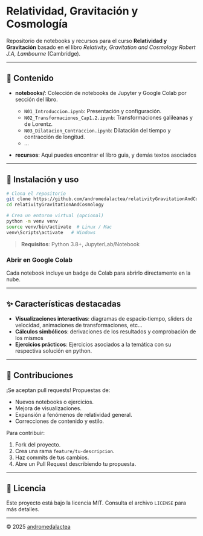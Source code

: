 # Relatividad, Gravitación y Cosmología

Repositorio de notebooks y recursos para el curso **Relatividad y Gravitación** basado en el libro *Relativity, Gravitation and Cosmology Robert J.A, Lambourne* (Cambridge).

---

## 📖 Contenido

- **notebooks/**: Colección de notebooks de Jupyter y Google Colab por sección del libro.
  - `N01_Introduccion.ipynb`: Presentación y configuración.
  - `N02_Transformaciones_Cap1.2.ipynb`: Transformaciones galileanas y de Lorentz.
  - `N03_Dilatacion_Contraccion.ipynb`: Dilatación del tiempo y contracción de longitud.
  - …



- **recursos**: Aqui puedes encontrar el libro guia, y demás textos asociados

---

## 🚀 Instalación y uso

```bash
# Clona el repositorio
git clone https://github.com/andromedalactea/relativityGravitationAndCosmology.git
cd relativityGravitationAndCosmology

# Crea un entorno virtual (opcional)
python -m venv venv
source venv/bin/activate  # Linux / Mac
venv\Scripts\activate   # Windows

```

> **Requisitos**: Python 3.8+, JupyterLab/Notebook


### Abrir en Google Colab

Cada notebook incluye un badge de Colab para abrirlo directamente en la nube.

---

## ✨ Características destacadas

- **Visualizaciones interactivas**: diagramas de espacio‑tiempo, sliders de velocidad, animaciones de transformaciones, etc...
- **Cálculos simbólicos**: derivaciones de los resultados y comprobación de los mismos
- **Ejercicios prácticos**: Ejercicios asociados a la temática con su respectiva solución en python.

---

## 🤝 Contribuciones

¡Se aceptan pull requests! Propuestas de:

- Nuevos notebooks o ejercicios.
- Mejora de visualizaciones.
- Expansión a fenómenos de relatividad general.
- Correcciones de contenido y estilo.

Para contribuir:

1. Fork del proyecto.
2. Crea una rama `feature/tu-descripcion`.
3. Haz commits de tus cambios.
4. Abre un Pull Request describiendo tu propuesta.

---

## 📜 Licencia

Este proyecto está bajo la licencia MIT. Consulta el archivo `LICENSE` para más detalles.

---

© 2025 [andromedalactea](https://github.com/andromedalactea)